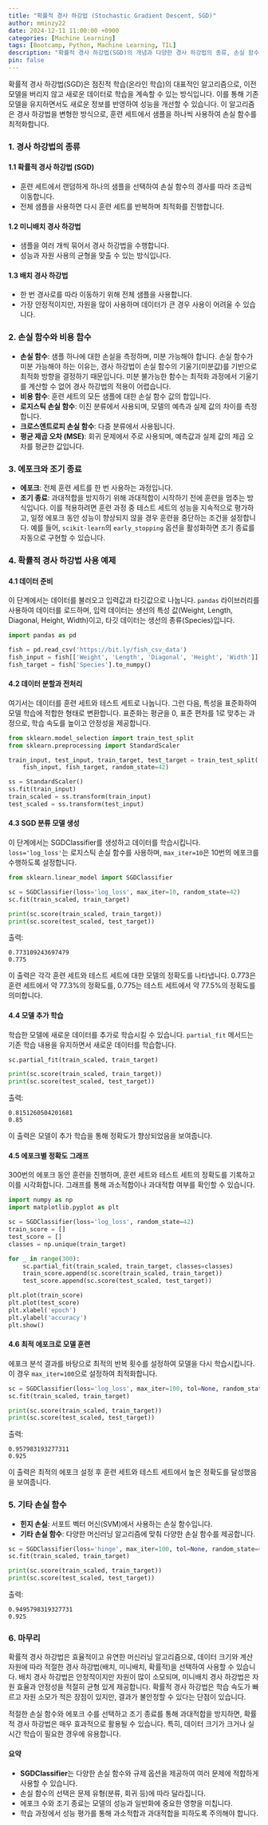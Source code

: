 ```yaml
---
title: "확률적 경사 하강법 (Stochastic Gradient Descent, SGD)"
author: mminzy22
date: 2024-12-11 11:00:00 +0900
categories: [Machine Learning]
tags: [Bootcamp, Python, Machine Learning, TIL]
description: "확률적 경사 하강법(SGD)의 개념과 다양한 경사 하강법의 종류, 손실 함수, 에포크와 조기 종료, 그리고 실제 예제를 통해 SGD의 사용 방법"
pin: false
---
```




확률적 경사 하강법(SGD)은 점진적 학습(온라인 학습)의 대표적인 알고리즘으로, 이전 모델을 버리지 않고 새로운 데이터로 학습을 계속할 수 있는 방식입니다. 이를 통해 기존 모델을 유지하면서도 새로운 정보를 반영하여 성능을 개선할 수 있습니다. 이 알고리즘은 경사 하강법을 변형한 방식으로, 훈련 세트에서 샘플을 하나씩 사용하여 손실 함수를 최적화합니다.

### 1. 경사 하강법의 종류

#### 1.1 확률적 경사 하강법 (SGD)
- 훈련 세트에서 랜덤하게 하나의 샘플을 선택하여 손실 함수의 경사를 따라 조금씩 이동합니다.
- 전체 샘플을 사용하면 다시 훈련 세트를 반복하며 최적화를 진행합니다.

#### 1.2 미니배치 경사 하강법
- 샘플을 여러 개씩 묶어서 경사 하강법을 수행합니다.
- 성능과 자원 사용의 균형을 맞출 수 있는 방식입니다.

#### 1.3 배치 경사 하강법
- 한 번 경사로를 따라 이동하기 위해 전체 샘플을 사용합니다.
- 가장 안정적이지만, 자원을 많이 사용하며 데이터가 큰 경우 사용이 어려울 수 있습니다.

### 2. 손실 함수와 비용 함수

- **손실 함수**: 샘플 하나에 대한 손실을 측정하며, 미분 가능해야 합니다. 손실 함수가 미분 가능해야 하는 이유는, 경사 하강법이 손실 함수의 기울기(미분값)를 기반으로 최적화 방향을 결정하기 때문입니다. 미분 불가능한 함수는 최적화 과정에서 기울기를 계산할 수 없어 경사 하강법의 적용이 어렵습니다.
- **비용 함수**: 훈련 세트의 모든 샘플에 대한 손실 함수 값의 합입니다.
- **로지스틱 손실 함수**: 이진 분류에서 사용되며, 모델의 예측과 실제 값의 차이를 측정합니다.
- **크로스엔트로피 손실 함수**: 다중 분류에서 사용됩니다.
- **평균 제곱 오차 (MSE)**: 회귀 문제에서 주로 사용되며, 예측값과 실제 값의 제곱 오차를 평균한 값입니다.

### 3. 에포크와 조기 종료

- **에포크**: 전체 훈련 세트를 한 번 사용하는 과정입니다.
- **조기 종료**: 과대적합을 방지하기 위해 과대적합이 시작하기 전에 훈련을 멈추는 방식입니다. 이를 적용하려면 훈련 과정 중 테스트 세트의 성능을 지속적으로 평가하고, 일정 에포크 동안 성능이 향상되지 않을 경우 훈련을 중단하는 조건을 설정합니다. 예를 들어, `scikit-learn`의 `early_stopping` 옵션을 활성화하면 조기 종료를 자동으로 구현할 수 있습니다.

### 4. 확률적 경사 하강법 사용 예제

#### 4.1 데이터 준비
이 단계에서는 데이터를 불러오고 입력값과 타깃값으로 나눕니다. `pandas` 라이브러리를 사용하여 데이터를 로드하며, 입력 데이터는 생선의 특성 값(Weight, Length, Diagonal, Height, Width)이고, 타깃 데이터는 생선의 종류(Species)입니다.
```python
import pandas as pd

fish = pd.read_csv('https://bit.ly/fish_csv_data')
fish_input = fish[['Weight', 'Length', 'Diagonal', 'Height', 'Width']].to_numpy()
fish_target = fish['Species'].to_numpy()
```

#### 4.2 데이터 분할과 전처리
여기서는 데이터를 훈련 세트와 테스트 세트로 나눕니다. 그런 다음, 특성을 표준화하여 모델 학습에 적합한 형태로 변환합니다. 표준화는 평균을 0, 표준 편차를 1로 맞추는 과정으로, 학습 속도를 높이고 안정성을 제공합니다.
```python
from sklearn.model_selection import train_test_split
from sklearn.preprocessing import StandardScaler

train_input, test_input, train_target, test_target = train_test_split(
    fish_input, fish_target, random_state=42)

ss = StandardScaler()
ss.fit(train_input)
train_scaled = ss.transform(train_input)
test_scaled = ss.transform(test_input)
```

#### 4.3 SGD 분류 모델 생성
이 단계에서는 SGDClassifier를 생성하고 데이터를 학습시킵니다. `loss='log_loss'`는 로지스틱 손실 함수를 사용하며, `max_iter=10`은 10번의 에포크를 수행하도록 설정합니다.
```python
from sklearn.linear_model import SGDClassifier

sc = SGDClassifier(loss='log_loss', max_iter=10, random_state=42)
sc.fit(train_scaled, train_target)

print(sc.score(train_scaled, train_target))
print(sc.score(test_scaled, test_target))
```
출력:
```
0.773109243697479
0.775
```
이 출력은 각각 훈련 세트와 테스트 세트에 대한 모델의 정확도를 나타냅니다. 0.773은 훈련 세트에서 약 77.3%의 정확도를, 0.775는 테스트 세트에서 약 77.5%의 정확도를 의미합니다.

#### 4.4 모델 추가 학습
학습한 모델에 새로운 데이터를 추가로 학습시킬 수 있습니다. `partial_fit` 메서드는 기존 학습 내용을 유지하면서 새로운 데이터를 학습합니다.
```python
sc.partial_fit(train_scaled, train_target)

print(sc.score(train_scaled, train_target))
print(sc.score(test_scaled, test_target))
```
출력:
```
0.8151260504201681
0.85
```
이 출력은 모델이 추가 학습을 통해 정확도가 향상되었음을 보여줍니다.

#### 4.5 에포크별 정확도 그래프
300번의 에포크 동안 훈련을 진행하며, 훈련 세트와 테스트 세트의 정확도를 기록하고 이를 시각화합니다. 그래프를 통해 과소적합이나 과대적합 여부를 확인할 수 있습니다.
```python
import numpy as np
import matplotlib.pyplot as plt

sc = SGDClassifier(loss='log_loss', random_state=42)
train_score = []
test_score = []
classes = np.unique(train_target)

for _ in range(300):
    sc.partial_fit(train_scaled, train_target, classes=classes)
    train_score.append(sc.score(train_scaled, train_target))
    test_score.append(sc.score(test_scaled, test_target))

plt.plot(train_score)
plt.plot(test_score)
plt.xlabel('epoch')
plt.ylabel('accuracy')
plt.show()
```

#### 4.6 최적 에포크로 모델 훈련
에포크 분석 결과를 바탕으로 최적의 반복 횟수를 설정하여 모델을 다시 학습시킵니다. 이 경우 `max_iter=100`으로 설정하여 최적화합니다.
```python
sc = SGDClassifier(loss='log_loss', max_iter=100, tol=None, random_state=42)
sc.fit(train_scaled, train_target)

print(sc.score(train_scaled, train_target))
print(sc.score(test_scaled, test_target))
```
출력:
```
0.957983193277311
0.925
```
이 출력은 최적의 에포크 설정 후 훈련 세트와 테스트 세트에서 높은 정확도를 달성했음을 보여줍니다.

### 5. 기타 손실 함수

- **힌지 손실**: 서포트 벡터 머신(SVM)에서 사용하는 손실 함수입니다.
- **기타 손실 함수**: 다양한 머신러닝 알고리즘에 맞춰 다양한 손실 함수를 제공합니다.

```python
sc = SGDClassifier(loss='hinge', max_iter=100, tol=None, random_state=42)
sc.fit(train_scaled, train_target)

print(sc.score(train_scaled, train_target))
print(sc.score(test_scaled, test_target))
```
출력:
```
0.9495798319327731
0.925
```

### 6. 마무리

확률적 경사 하강법은 효율적이고 유연한 머신러닝 알고리즘으로, 데이터 크기와 계산 자원에 따라 적절한 경사 하강법(배치, 미니배치, 확률적)을 선택하여 사용할 수 있습니다. 배치 경사 하강법은 안정적이지만 자원이 많이 소모되며, 미니배치 경사 하강법은 자원 효율과 안정성을 적절히 균형 있게 제공합니다. 확률적 경사 하강법은 학습 속도가 빠르고 자원 소모가 적은 장점이 있지만, 결과가 불안정할 수 있다는 단점이 있습니다.

적절한 손실 함수와 에포크 수를 선택하고 조기 종료를 통해 과대적합을 방지하면, 확률적 경사 하강법은 매우 효과적으로 활용될 수 있습니다. 특히, 데이터 크기가 크거나 실시간 학습이 필요한 경우에 유용합니다.

#### 요약
- **SGDClassifier**는 다양한 손실 함수와 규제 옵션을 제공하여 여러 문제에 적합하게 사용할 수 있습니다.
- 손실 함수의 선택은 문제 유형(분류, 회귀 등)에 따라 달라집니다.
- 에포크 수와 조기 종료는 모델의 성능과 일반화에 중요한 영향을 미칩니다.
- 학습 과정에서 성능 평가를 통해 과소적합과 과대적합을 피하도록 주의해야 합니다.
